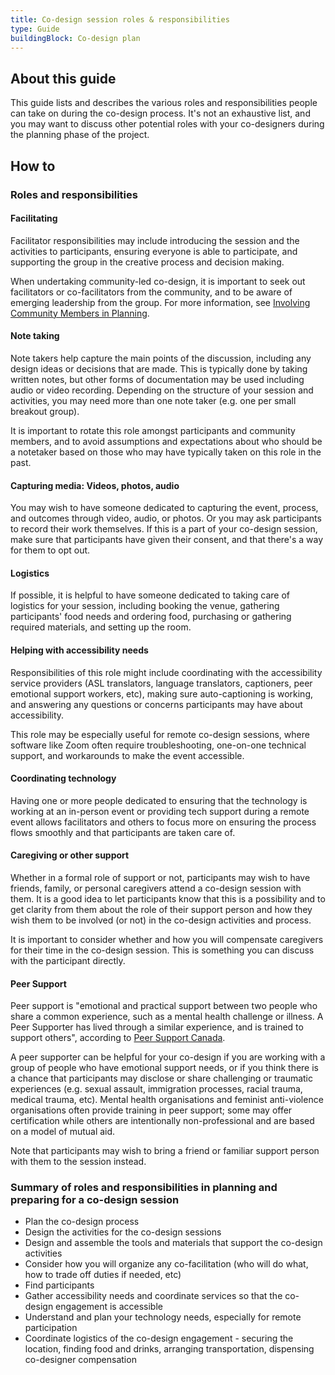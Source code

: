 ```yaml
---
title: Co-design session roles & responsibilities
type: Guide
buildingBlock: Co-design plan
---
```

## About this guide

This guide lists and describes the various roles and responsibilities people can take on during the co-design process. It's not an exhaustive list, and you may want to discuss other potential roles with your co-designers during the planning phase of the project.

## How to

### Roles and responsibilities

#### Facilitating

Facilitator responsibilities may include introducing the session and the activities to participants, ensuring everyone is able to participate, and supporting the group in the creative process and decision making.

When undertaking community-led co-design, it is important to seek out facilitators or co-facilitators from the community, and to be aware of emerging leadership from the group. For more information, see [Involving Community Members in Planning](/resources/Involving-Community-Members-in-Planning).

#### Note taking

Note takers help capture the main points of the discussion, including any design ideas or decisions that are made. This is typically done by taking written notes, but other forms of documentation may be used including audio or video recording. Depending on the structure of your session and activities, you may need more than one note taker (e.g. one per small breakout group).

It is important to rotate this role amongst participants and community members, and to avoid assumptions and expectations about who should be a notetaker based on those who may have typically taken on this role in the past.

#### Capturing media: Videos, photos, audio

You may wish to have someone dedicated to capturing the event, process, and outcomes through video, audio, or photos. Or you may ask participants to record their work themselves. If this is a part of your co-design session, make sure that participants have given their consent, and that there's a way for them to opt out.

#### Logistics

If possible, it is helpful to have someone dedicated to taking care of logistics for your session, including booking the venue, gathering participants' food needs and ordering food, purchasing or gathering required materials, and setting up the room.

#### Helping with accessibility needs

Responsibilities of this role might include coordinating with the accessibility service providers (ASL translators, language translators, captioners, peer emotional support workers, etc), making sure auto-captioning is working, and answering any questions or concerns participants may have about accessibility.

This role may be especially useful for remote co-design sessions, where software like Zoom often require troubleshooting, one-on-one technical support, and workarounds to make the event accessible.

#### Coordinating technology

Having one or more people dedicated to ensuring that the technology is working at an in-person event or providing tech support during a remote event allows facilitators and others to focus more on ensuring the process flows smoothly and that participants are taken care of.

#### Caregiving or other support

Whether in a formal role of support or not, participants may wish to have friends, family, or personal caregivers attend a co-design session with them. It is a good idea to let participants know that this is a possibility and to get clarity from them about the role of their support person and how they wish them to be involved (or not) in the co-design activities and process.

It is important to consider whether and how you will compensate caregivers for their time in the co-design session. This is something you can discuss with the participant directly.

#### Peer Support

Peer support is "emotional and practical support between two people who share a common experience, such as a mental health challenge or illness. A Peer Supporter has lived through a similar experience, and is trained to support others", according to [Peer Support Canada](https://peersupportcanada.ca/).

A peer supporter can be helpful for your co-design if you are working with a group of people who have emotional support needs, or if you think there is a chance that participants may disclose or share challenging or traumatic experiences (e.g. sexual assault, immigration processes, racial trauma, medical trauma, etc). Mental health organisations and feminist anti-violence organisations often provide training in peer support; some may offer certification while others are intentionally non-professional and are based on a model of mutual aid.

Note that participants may wish to bring a friend or familiar support person with them to the session instead.

### Summary of roles and responsibilities in planning and preparing for a co-design session

* Plan the co-design process
* Design the activities for the co-design sessions
* Design and assemble the tools and materials that support the co-design activities
* Consider how you will organize any co-facilitation (who will do what, how to trade off duties if needed, etc)
* Find participants
* Gather accessibility needs and coordinate services so that the co-design engagement is accessible
* Understand and plan your technology needs, especially for remote participation
* Coordinate logistics of the co-design engagement - securing the location, finding food and drinks, arranging transportation, dispensing co-designer compensation